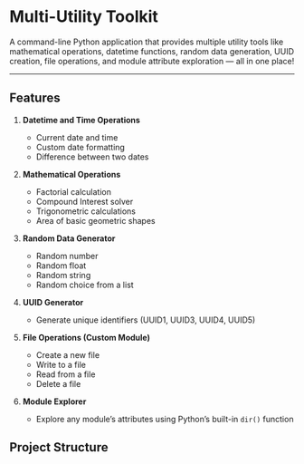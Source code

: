 # Multi-Utility Toolkit

A command-line Python application that provides multiple utility tools like mathematical operations, datetime functions, random data generation, UUID creation, file operations, and module attribute exploration — all in one place!

---

## Features

1. **Datetime and Time Operations**
   - Current date and time
   - Custom date formatting
   - Difference between two dates

2. **Mathematical Operations**
   - Factorial calculation
   - Compound Interest solver
   - Trigonometric calculations
   - Area of basic geometric shapes

3. **Random Data Generator**
   - Random number
   - Random float
   - Random string
   - Random choice from a list

4. **UUID Generator**
   - Generate unique identifiers (UUID1, UUID3, UUID4, UUID5)

5. **File Operations (Custom Module)**
   - Create a new file
   - Write to a file
   - Read from a file
   - Delete a file

6. **Module Explorer**
   - Explore any module’s attributes using Python’s built-in `dir()` function

## Project Structure

